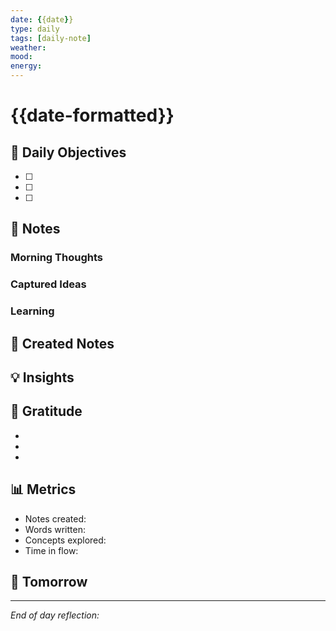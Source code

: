 ```yaml
---
date: {{date}}
type: daily
tags: [daily-note]
weather: 
mood: 
energy: 
---
```


# {{date-formatted}}

## 🎯 Daily Objectives
- [ ] 
- [ ] 
- [ ] 

## 📝 Notes
### Morning Thoughts


### Captured Ideas


### Learning


## 🔗 Created Notes
<!-- Links to atomic notes created today -->

## 💡 Insights
<!-- Key realizations or connections made -->

## 🙏 Gratitude
- 
- 
- 

## 📊 Metrics
- Notes created: 
- Words written: 
- Concepts explored: 
- Time in flow: 

## 🔄 Tomorrow
<!-- What needs attention tomorrow? -->

---

*End of day reflection:*